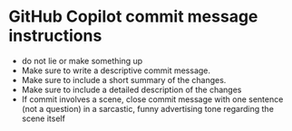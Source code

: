# GitHub Copilot commit message instructions

- do not lie or make something up
- Make sure to write a descriptive commit message.
- Make sure to include a short summary of the changes.
- Make sure to include a detailed description of the changes
- If commit involves a scene, close commit message with one sentence (not a question) in a sarcastic, funny advertising tone regarding the scene itself